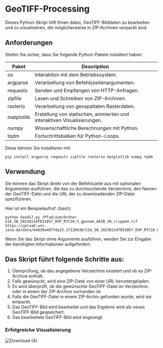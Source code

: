 # GeoTIFF-Processing
Dieses Python-Skript hilft Ihnen dabei, GeoTIFF-Bilddaten zu bearbeiten und zu visualisieren, die möglicherweise in ZIP-Archiven verpackt sind.

## Anforderungen
Stellen Sie sicher, dass Sie folgende Python-Pakete installiert haben:

| Paket   | Description |
| ----------- | ----------- |
os | Interaktion mit dem Betriebssystem.
argparse | Verarbeitung von Befehlszeilenargumenten.
requests | Senden und Empfangen von HTTP-Anfragen.
zipfile | Lesen und Schreiben von ZIP-Archiven.
rasterio | Verarbeitung von geospatialen Rasterdaten.
matplotlib | Erstellung von statischen, animierten und interaktiven Visualisierungen.
numpy | Wissenschaftliche Berechnungen mit Python.
tqdm |  Fortschrittsbalken für Python-Loops.

Diese können Sie installieren mit:

    pip install argparse requests zipfile rasterio matplotlib numpy tqdm

## Verwendung
Sie können das Skript direkt von der Befehlszeile aus mit optionalen Argumenten ausführen, die das zu durchsuchende Verzeichnis, den Namen der GeoTIFF-Datei und die URL der zu downloadenden ZIP-Datei spezifizieren.

Hier ist ein Beispielaufruf:
(bash)
    
    python Geo417.py /Pfad/zum/Ordner S1A_IW_20230214T031857_DVP_RTC10_G_gpunem_A42B_VH_clipped.tif https://upload.uni-jena.de/data/64830a407fda25.17120430/S1A_IW_20230214T031857_DVP_RTC10_G_gpunem_A42B_VH_clipped.tif.zip

Wenn Sie das Skript ohne Argumente ausführen, werden Sie zur Eingabe der benötigten Informationen aufgefordert.

## Das Skript führt folgende Schritte aus:

1. Überprüfung, ob das angegebene Verzeichnis existiert und ob es ZIP-Archive enthält.
2. Falls gewünscht, wird eine ZIP-Datei von einer URL heruntergeladen.
3. Es wird überprüft, ob die gewünschte GeoTIFF-Datei im Verzeichnis oder in einem der ZIP-Archive vorhanden ist.
4. Falls die GeoTIFF-Datei in einem ZIP-Archiv gefunden wurde, wird sie entpackt.
5. Das GeoTIFF-Bild wird bearbeitet und das Ergebnis wird als neues GeoTIFF-Bild gespeichert.
6. Das bearbeitete GeoTIFF-Bild wird angezeigt.

### Erfolgreiche Visualisierung
![Download (4)](https://github.com/AaronDitzel/Geo419/assets/103928784/1d18d97d-6026-4d5c-8fc8-ace476dfc8c1)
